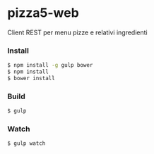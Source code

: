 # pizza5-web
Client REST per menu pizze e relativi ingredienti

### Install
```sh
$ npm install -g gulp bower
$ npm install 
$ bower install
```

### Build
```sh
$ gulp
```
### Watch

```sh
$ gulp watch
```
